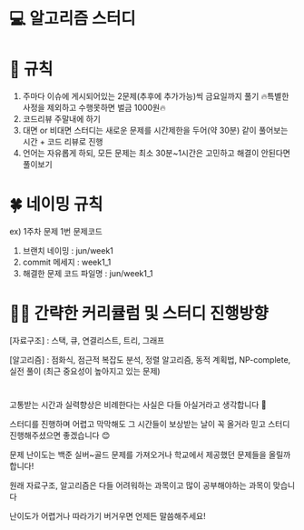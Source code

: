 # 💻 알고리즘 스터디

# 📎 규칙

1. 주마다 이슈에 게시되어있는 2문제(추후에 추가가능)씩 금요일까지 풀기 🔥특별한 사정을 제외하고 수행못하면 벌금 1000원🔥
2. 코드리뷰 주말내에 하기
3. 대면 or 비대면 스터디는 새로운 문제를 시간제한을 두어(약 30분) 같이 풀어보는 시간 + 코드 리뷰로 진행
4. 언어는 자유롭게 하되, 모든 문제는 최소 30분~1시간은 고민하고 해결이 안된다면 풀이보기

# 🍀 네이밍 규칙

ex) 1주차 문제 1번 문제코드
1. 브랜치 네이밍 : jun/week1
2. commit 메세지 : week1_1
3. 해결한 문제 코드 파일명 : jun/week1_1 

# 🏃🏻 간략한 커리큘럼 및 스터디 진행방향

[자료구조] : 스택, 큐, 연결리스트, 트리, 그래프

[알고리즘] : 점화식, 점근적 복잡도 분석, 정렬 알고리즘, 동적 계획법, NP-complete, 실전 풀이 (최근 중요성이 높아지고 있는 문제)
# 

고통받는 시간과 실력향상은 비례한다는 사실은 다들 아실거라고 생각합니다 🥲

스터디를 진행하며 어렵고 막막해도 그 시간들이 보상받는 날이 꼭 올거라 믿고 스터디 진행해주셨으면 좋겠습니다 😊

문제 난이도는 백준 실버~골드 문제를 가져오거나 학교에서 제공했던 문제들을 올릴까 합니다!

원래 자료구조, 알고리즘은 다들 어려워하는 과목이고 많이 공부해야하는 과목이 맞습니다

난이도가 어렵거나 따라가기 버거우면 언제든 말씀해주세요!


